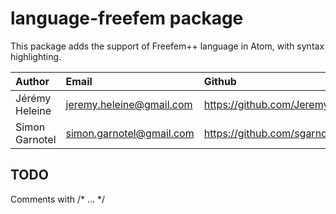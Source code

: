 # language-freefem package

This package adds the support of Freefem++ language in Atom, with syntax highlighting.

| Author | Email | Github | Website |
|:----|:----|:----|:----|
| Jérémy Heleine | [jeremy.heleine@gmail.com](mailto:jeremy.heleine@gmail.com) | https://github.com/JeremyHeleine | http://jeremyheleine.me |
| Simon Garnotel | [simon.garnotel@gmail.com](mailto:simon.garnotel@gmail.com) | https://github.com/sgarnotel     |                         |

## TODO

Comments with /* ... */
